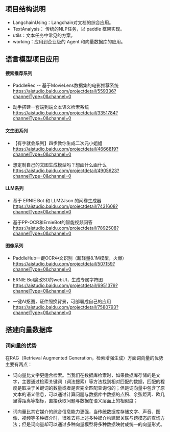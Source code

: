 
## 项目结构说明


- LangchainUsing：Langchain对文档的综合应用。
- TextAnalysis： 传统的NLP任务，以 paddle 框架实现。
- utils：文本任务中常见的方案。
- working：应用到企业级的 Agent 和向量数据库的应用。

## 语言模型项目应用

#### 搜索推荐系列

* PaddleRec -- 基于MovieLens数据集的电影推荐系统 https://aistudio.baidu.com/projectdetail/559336?channelType=0&channel=0

* 动手搭建一套端到端文本语义检索系统 https://aistudio.baidu.com/projectdetail/3351784?channelType=0&channel=0

#### 文生图系列 

* 【有手就会系列】四步教你生成二次元小姐姐 https://aistudio.baidu.com/projectdetail/4666819?channelType=0&channel=0

* 想定制自己的文图生成模型吗？想画什么画什么 https://aistudio.baidu.com/projectdetail/4905623?channelType=0&channel=0

#### LLM系列

* 基于 ERNIE Bot 和 LLM2Json 的问卷生成器 https://aistudio.baidu.com/projectdetail/7431608?channelType=0&channel=0

* 基于PP-OCR和ErnieBot的智能视频问答 https://aistudio.baidu.com/projectdetail/7892508?channelType=0&channel=0

#### 图像系列

* PaddleHub一键OCR中文识别（超轻量8.1M模型，火爆）https://aistudio.baidu.com/projectdetail/507159?channelType=0&channel=0

* ERNIE Bot魔改SD的webUI，生成专属字符图 https://aistudio.baidu.com/projectdetail/6951379?channelType=0&channel=0

* 一键AI抠图，证件照换背景，可部署成自己的应用 https://aistudio.baidu.com/projectdetail/7580793?channelType=0&channel=0

## 搭建向量数据库

### 词向量的优势

在RAG（Retrieval Augmented Generation，检索增强生成）方面词向量的优势主要有两点：

* 词向量比文字更适合检索。当我们在数据库检索时，如果数据库存储的是文字，主要通过检索关键词（词法搜索）等方法找到相对匹配的数据，匹配的程度是取决于关键词的数量或者是否完全匹配查询句的；但是词向量中包含了原文本的语义信息，可以通过计算问题与数据库中数据的点积、余弦距离、欧几里得距离等指标，直接获取问题与数据在语义层面上的相似度；

* 词向量比其它媒介的综合信息能力更强，当传统数据库存储文字、声音、图像、视频等多种媒介时，很难去将上述多种媒介构建起关联与跨模态的查询方法；但是词向量却可以通过多种向量模型将多种数据映射成统一的向量形式。











